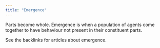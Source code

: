 ```yaml
---
title: "Emergence"
---
```

Parts become whole. Emergence is when a population of agents come together to have behaviour not present in their constituent parts.

See the backlinks for articles about emergence.